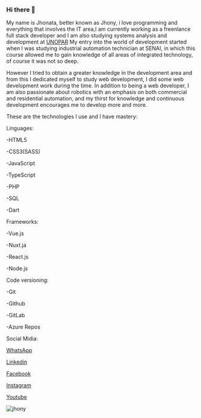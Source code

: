 ### Hi there 👋

My name is Jhonata, better known as Jhony, i love programming and everything that involves the IT area,I am currently working as a freenlance full stack developer and I am also studying systems analysis and development at [UNOPAR](http://unopar.br/) My entry into the world of development started when I was studying industrial automation technician at SENAI, in which this course allowed me to gain knowledge of all areas of integrated technology, of course it was not so deep. 

However I tried to obtain a greater knowledge in the development area and from this I dedicated myself to study web development, I did some web development work during the time. In addition to being a web developer, I am also passionate about robotics with an emphasis on both commercial and residential automation, and my thirst for knowledge and continuous development encourages me to develop more and more.

These are the technologies I use and I have mastery:

Linguages:

-HTML5

-CSS3(SASS)

-JavaScript

-TypeScript

-PHP

-SQL

-Dart

Frameworks:

-Vue.js

-Nuxt.ja

-React.js

-Node.js

Code versioning:

-Git

-Github

-GitLab

-Azure Repos




Social Midia:

[WhatsApp](https://api.whatsapp.com/send?phone=5581983708177)

[Linkedin](https://www.linkedin.com/in/jhonatavinicius2488/)

[Facebook](https://www.facebook.com/jhony.araujo.dev/)

[Instagram](https://www.instagram.com/jhony_araujo.dev/)

[Youtube](https://www.youtube.com/channel/UCoZmtYMSL8HCgyVbSMPYaiQ)

![jhony](https://www.jhonyaraujo.com.br/_nuxt/img/d69f331.webp)
